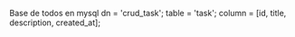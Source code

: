 Base de todos en mysql
dn = 'crud_task';
table = 'task';
    column = [id, title, description, created_at];